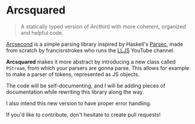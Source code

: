 # Arcsquared

> A statically typed version of Arcthird with more coherent, organized and helpful code.

[Arcsecond](https://github.com/francisrstokes/arcsecond) is a simple parsing library inspired by Haskell's [Parsec](https://wiki.haskell.org/Parsec), made from scratch by francisrstrokes who runs the [LLJS](https://www.youtube.com/channel/UC56l7uZA209tlPTVOJiJ8Tw) YouTube channel.

**Arcsquared** makes it more abstract by introducing a new class called `PStream`, from which your parsers are gonna parse. This allows for example to make a parser of tokens, represented as JS objects.

The code will be self-documenting, and I will be adding pieces of documentation while rewriting this library along the way.

I also intend this new version to have proper error handling.

If you'd like to contribute, don't hesitate to create pull requests!
